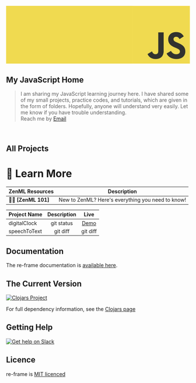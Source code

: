 
<p align="center"><a href="#" target="_blank" rel="noopener noreferrer"><img src="./javascript_banner.jpg?raw=true" alt="re-frame logo"></a></p>

## My JavaScript Home

> I am sharing my JavaScript learning journey here. I have shared some of my small projects, practice codes, and tutorials, which are given in the form of folders. Hopefully, anyone will understand very easily. Let me know if you have trouble understanding. <br>
> Reach me by [Email](mahibur.business@gmail.com)
<br/> 

## All Projects

# 📖 Learn More

| ZenML Resources | Description |
| ------------- | - |
| 🧘‍♀️ **[ZenML 101]** | New to ZenML? Here's everything you need to know! |

| Project Name |  Description  |  Live  |
| :---         |     :---:      |    :---:      |
| digitalClock | git status     |[Demo](https://mahibur01.github.io/JavaScript/)|
| speechToText | git diff       | git diff      |

## Documentation 

The re-frame documentation is [available here](https://day8.github.io/re-frame/).


## The Current Version 

[![Clojars Project](https://img.shields.io/clojars/v/re-frame?labelColor=283C67&color=729AD1&style=for-the-badge&logo=clojure&logoColor=fff)](https://clojars.org/re-frame)

For full dependency information, see the [Clojars page](https://clojars.org/re-frame/)

## Getting Help 

[![Get help on Slack](http://img.shields.io/badge/slack-clojurians%20%23re--frame-97C93C?labelColor=283C67&logo=slack&style=for-the-badge)](https://clojurians.slack.com/channels/re-frame)

## Licence

re-frame is [MIT licenced](license.txt)
